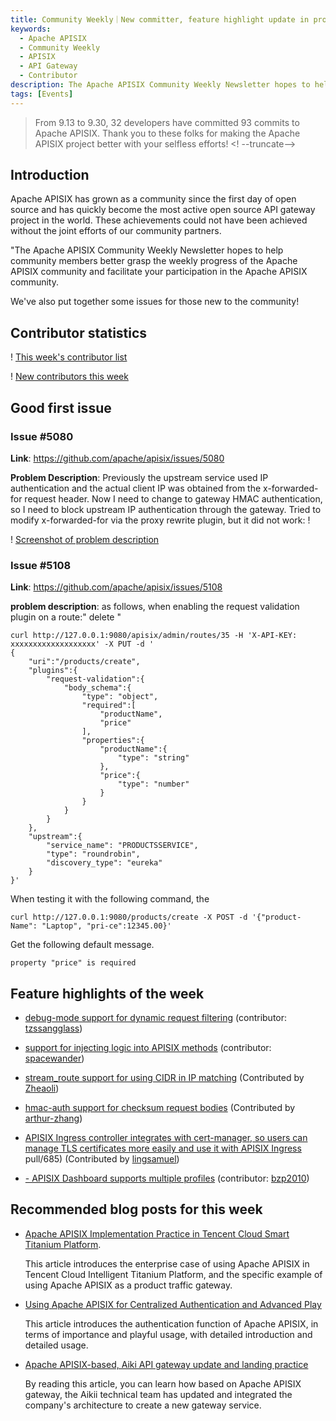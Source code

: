 ```yaml
---
title: Community Weekly｜New committer, feature highlight update in progress
keywords:
  - Apache APISIX
  - Community Weekly
  - APISIX
  - API Gateway
  - Contributor
description: The Apache APISIX Community Weekly Newsletter hopes to help community members better understand the weekly progress of the Apache APISIX community and facilitate your participation in the Apache APISIX community.
tags: [Events]
---
```


> From 9.13 to 9.30, 32 developers have committed 93 commits to Apache APISIX. Thank you to these folks for making the Apache APISIX project better with your selfless efforts!
> <! --truncate-->

## Introduction

Apache APISIX has grown as a community since the first day of open source and has quickly become the most active open source API gateway project in the world. These achievements could not have been achieved without the joint efforts of our community partners.

"The Apache APISIX Community Weekly Newsletter hopes to help community members better grasp the weekly progress of the Apache APISIX community and facilitate your participation in the Apache APISIX community.

We've also put together some issues for those new to the community!

## Contributor statistics

! [This week's contributor list](https://static.apiseven.com/202108/1632907894918-c455f40e-a175-4944-8fac-11c590d43786.jpg)

! [New contributors this week](https://static.apiseven.com/202108/1632908362102-b0b665e2-f37f-4a82-b8a3-68914925b565.jpg)

## Good first issue

### Issue #5080

**Link**: https://github.com/apache/apisix/issues/5080

**Problem Description**: Previously the upstream service used IP authentication and the actual client IP was obtained from the x-forwarded-for request header. Now I need to change to gateway HMAC authentication, so I need to block upstream IP authentication through the gateway. Tried to modify x-forwarded-for via the proxy rewrite plugin, but it did not work: !

! [Screenshot of problem description](https://static.apiseven.com/202108/1632799650125-14edb988-f2ad-434d-8d13-04ff3016eb5a.png)

### Issue #5108

**Link**: https://github.com/apache/apisix/issues/5108

**problem description**: as follows, when enabling the request validation plugin on a route:" delete "

```shell
curl http://127.0.0.1:9080/apisix/admin/routes/35 -H 'X-API-KEY: xxxxxxxxxxxxxxxxxxx' -X PUT -d '
{
    "uri":"/products/create",
    "plugins":{
        "request-validation":{
            "body_schema":{
                "type": "object",
                "required":[
                    "productName",
                    "price"
                ],
                "properties":{
                    "productName":{
                        "type": "string"
                    },
                    "price":{
                        "type": "number"
                    }
                }
            }
        }
    },
    "upstream":{
        "service_name": "PRODUCTSSERVICE",
        "type": "roundrobin",
        "discovery_type": "eureka"
    }
}'
```

When testing it with the following command, the

```shell
curl http://127.0.0.1:9080/products/create -X POST -d '{"product-Name": "Laptop", "pri-ce":12345.00}'
```

Get the following default message.

```shell
property "price" is required
```

## Feature highlights of the week

- [debug-mode support for dynamic request filtering](https://github.com/apache/apisix/pull/5012) (contributor: [tzssangglass](https://github.com/tzssangglass))

- [support for injecting logic into APISIX methods](https://github.com/apache/apisix/pull/5068) (contributor: [spacewander](https://github.com/spacewander))

- [stream_route support for using CIDR in IP matching](https://github.com/apache/apisix/pull/4980) (Contributed by [Zheaoli](https://github.com/Zheaoli))

- [hmac-auth support for checksum request bodies](https://github.com/apache/apisix/pull/5038) (Contributed by [arthur-zhang](https://github.com/arthur-zhang))

- [APISIX Ingress controller integrates with cert-manager, so users can manage TLS certificates more easily and use it with APISIX Ingress](https://github.com/apache/apisix-ingress-controller/) pull/685) (Contributed by [lingsamuel](https://github.com/lingsamuel))

- [- APISIX Dashboard supports multiple profiles](https://github.com/apache/apisix-dashboard/pull/1946) (contributor: [bzp2010](https://github.com/bzp2010))

## Recommended blog posts for this week

- [Apache APISIX Implementation Practice in Tencent Cloud Smart Titanium Platform](http://apisix.apache.org/blog/2021/09/16/tencent-cloud).

  This article introduces the enterprise case of using Apache APISIX in Tencent Cloud Intelligent Titanium Platform, and the specific example of using Apache APISIX as a product traffic gateway.

- [Using Apache APISIX for Centralized Authentication and Advanced Play](http://apisix.apache.org/blog/2021/09/07/how-to-use-apisix-auth)

  This article introduces the authentication function of Apache APISIX, in terms of importance and playful usage, with detailed introduction and detailed usage.

- [Apache APISIX-based, Aiki API gateway update and landing practice](http://apisix.apache.org/blog/2021/09/07/iQIYI-usercase)

  By reading this article, you can learn how based on Apache APISIX gateway, the Aikii technical team has updated and integrated the company's architecture to create a new gateway service.
